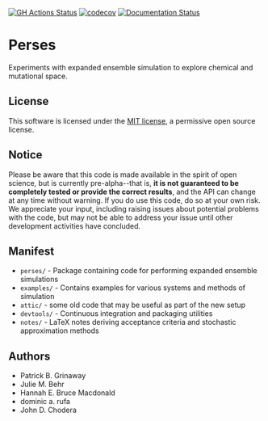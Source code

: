 <!--- [![Travis Build Status](https://travis-ci.org/choderalab/perses.svg?branch=master)](https://travis-ci.org/choderalab/perses/branches) --->
[![GH Actions Status](https://github.com/choderalab/perses/workflows/CI/badge.svg)](https://github.com/choderalab/perses/actions?query=branch%3Amaster)
[![codecov](https://codecov.io/gh/choderalab/perses/branch/master/graph/badge.svg)](https://codecov.io/gh/choderalab/perses/branch/master)
[![Documentation Status](https://readthedocs.org/projects/perses/badge/?version=latest)](http://perses.readthedocs.io/en/latest/?badge=latest)

# Perses

Experiments with expanded ensemble simulation to explore chemical and mutational space.

## License
This software is licensed under the [MIT license](https://opensource.org/licenses/MIT), a permissive open source license.

## Notice

Please be aware that this code is made available in the spirit of open science, but is currently pre-alpha--that is,
**it is not guaranteed to be completely tested or provide the correct results**, and the API can change at any time
without warning. If you do use this code, do so at your own risk. We appreciate your input, including raising issues
about potential problems with the code, but may not be able to address your issue until other development activities
have concluded.

## Manifest

* `perses/` - Package containing code for performing expanded ensemble simulations
* `examples/` - Contains examples for various systems and methods of simulation
* `attic/` - some old code that may be useful as part of the new setup
* `devtools/` - Continuous integration and packaging utilities
* `notes/` - LaTeX notes deriving acceptance criteria and stochastic approximation methods

## Authors

* Patrick B. Grinaway
* Julie M. Behr
* Hannah E. Bruce Macdonald
* dominic a. rufa
* John D. Chodera
